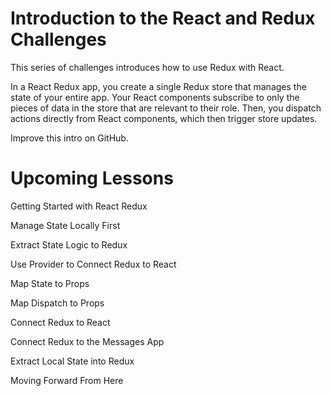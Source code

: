 # Introduction to the React and Redux Challenges #

This series of challenges introduces how to use Redux with React.

In a React Redux app, you create a single Redux store that manages the state of your entire app. Your React components subscribe to only the pieces of data in the store that are relevant to their role. Then, you dispatch actions directly from React components, which then trigger store updates.

Improve this intro on GitHub.

# Upcoming Lessons #

Getting Started with React Redux

Manage State Locally First

Extract State Logic to Redux

Use Provider to Connect Redux to React

Map State to Props

Map Dispatch to Props

Connect Redux to React

Connect Redux to the Messages App

Extract Local State into Redux

Moving Forward From Here